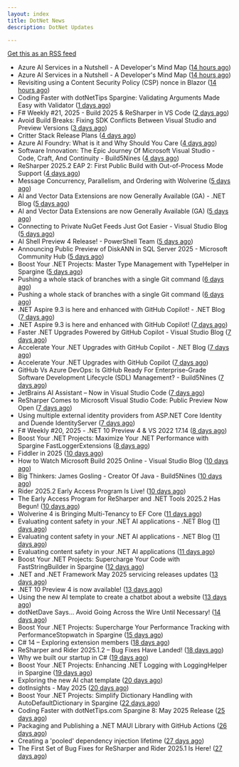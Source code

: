 ```yaml
---
layout: index
title: DotNet News
description: DotNet Updates

---
```


[Get this as an RSS feed](/dotnet.rss)

<!-- news_marker starts -->
- Azure AI Services in a Nutshell - A Developer's Mind Map ([14 hours ago](https://dotnetkicks.com/r/721134?url=https://dailydotnettips.com/azure-ai-services-in-a-nutshell-a-developers-mind-map/))
- Azure AI Services in a Nutshell - A Developer's Mind Map ([14 hours ago](https://dotnetkicks.com/r/721130?url=https://dailydotnettips.com/azure-ai-services-in-a-nutshell-a-developers-mind-map/))
- Revisiting using a Content Security Policy (CSP) nonce in Blazor ([14 hours ago](https://dotnetkicks.com/r/721107?url=https://damienbod.com/2025/05/26/revisiting-using-a-content-security-policy-csp-nonce-in-blazor/))
- Coding Faster with dotNetTips Spargine: Validating Arguments Made Easy with Validator ([1 days ago](https://dotnettips.wordpress.com/2025/05/25/coding-faster-with-dotnettips-spargine-validating-arguments-made-easy-with-validator/))
- F# Weekly #21, 2025 - Build 2025 &amp; ReSharper in VS Code ([2 days ago](https://dotnetkicks.com/r/721063?url=https://sergeytihon.com/2025/05/24/f-weekly-21-2025-build-2025-resharper-in-vs-code/))
- Avoid Build Breaks: Fixing SDK Conflicts Between Visual Studio and Preview Versions ([3 days ago](https://dotnettips.wordpress.com/2025/05/23/avoid-build-breaks-fixing-sdk-conflicts-between-visual-studio-and-preview-versions/))
- Critter Stack Release Plans ([4 days ago](https://dotnetkicks.com/r/720986?url=https://jeremydmiller.com/2025/05/22/critter-stack-release-plans/))
- Azure AI Foundry: What is it and Why Should You Care ([4 days ago](https://dotnetkicks.com/r/720812?url=https://www.mobilize.net/blog/azure-ai-foundry-what-is-it-and-why-should-you-care?utm_source=DNK-720812&utm_medium=DNK-720812&utm_content=DNK-720812&utm_campaign=DNK-720812))
- Software Innovation: The Epic Journey Of Microsoft Visual Studio - Code, Craft, And Continuity  -  Build5Nines ([4 days ago](https://dotnetkicks.com/r/720896?url=https://build5nines.com/software-innovation-the-epic-journey-of-microsoft-visual-studio-code-craft-and-continuity/))
- ReSharper 2025.2 EAP 2: First Public Build with Out-of-Process Mode Support ([4 days ago](https://blog.jetbrains.com/dotnet/2025/05/22/resharper-2025-2-eap-2-oop-mode/))
- Message Concurrency, Parallelism, and Ordering with Wolverine ([5 days ago](https://dotnetkicks.com/r/720795?url=https://jeremydmiller.com/2025/05/21/message-concurrency-parallelism-and-ordering-with-wolverine/))
- AI and Vector Data Extensions are now Generally Available (GA) - .NET Blog ([5 days ago](https://dotnetkicks.com/r/720759?url=https://devblogs.microsoft.com/dotnet/ai-vector-data-dotnet-extensions-ga/))
- AI and Vector Data Extensions are now Generally Available (GA) ([5 days ago](https://devblogs.microsoft.com/dotnet/ai-vector-data-dotnet-extensions-ga/))
- Connecting to Private NuGet Feeds Just Got Easier - Visual Studio Blog ([5 days ago](https://dotnetkicks.com/r/720743?url=https://devblogs.microsoft.com/visualstudio/connecting-to-private-nuget-feeds-just-got-easier/))
- AI Shell Preview 4 Release! - PowerShell Team ([5 days ago](https://dotnetkicks.com/r/720721?url=https://devblogs.microsoft.com/powershell/preview-4-ai-shell/))
- Announcing Public Preview of DiskANN in SQL Server 2025  -  Microsoft Community Hub ([5 days ago](https://dotnetkicks.com/r/720709?url=https://techcommunity.microsoft.com/blog/sqlserver/announcing-public-preview-of-diskann-in-sql-server-2025/4414683))
- Boost Your .NET Projects: Master Type Management with TypeHelper in Spargine ([5 days ago](https://dotnettips.wordpress.com/2025/05/21/boost-your-net-projects-master-type-management-with-typehelper-in-spargine/))
- Pushing a whole stack of branches with a single Git command ([6 days ago](https://dotnetkicks.com/r/720595?url=https://andrewlock.net/pushing-a-whole-stack-of-branches-with-a-single-git-command/))
- Pushing a whole stack of branches with a single Git command ([6 days ago](https://andrewlock.net/pushing-a-whole-stack-of-branches-with-a-single-git-command/))
- .NET Aspire 9.3 is here and enhanced with GitHub Copilot! - .NET Blog ([7 days ago](https://dotnetkicks.com/r/720470?url=https://devblogs.microsoft.com/dotnet/introducing-dotnet-aspire-93/))
- .NET Aspire 9.3 is here and enhanced with GitHub Copilot! ([7 days ago](https://devblogs.microsoft.com/dotnet/introducing-dotnet-aspire-93/))
- Faster .NET Upgrades Powered by GitHub Copilot - Visual Studio Blog ([7 days ago](https://dotnetkicks.com/r/720443?url=https://devblogs.microsoft.com/visualstudio/faster-net-upgrades-powered-by-github-copilot/))
- Accelerate Your .NET Upgrades with GitHub Copilot - .NET Blog ([7 days ago](https://dotnetkicks.com/r/720428?url=https://devblogs.microsoft.com/dotnet/github-copilot-upgrade-dotnet/))
- Accelerate Your .NET Upgrades with GitHub Copilot ([7 days ago](https://devblogs.microsoft.com/dotnet/github-copilot-upgrade-dotnet/))
- GitHub Vs Azure DevOps: Is GitHub Ready For Enterprise-Grade Software Development Lifecycle (SDL) Management?  -  Build5Nines ([7 days ago](https://dotnetkicks.com/r/720381?url=https://build5nines.com/github-vs-azure-devops-is-github-ready-for-enterprise-grade-software-development-lifecycle-sdl-management/))
- JetBrains AI Assistant – Now in Visual Studio Code ([7 days ago](https://blog.jetbrains.com/ai/2025/05/jetbrains-ai-assistant-now-in-visual-studio-code/))
- ReSharper Comes to Microsoft Visual Studio Code: Public Preview Now Open ([7 days ago](https://blog.jetbrains.com/dotnet/2025/05/19/resharper-comes-to-microsoft-visual-studio-code/))
- Using multiple external identity providers from ASP.NET Core Identity and Duende IdentityServer ([7 days ago](https://dotnetkicks.com/r/720373?url=https://damienbod.com/2025/05/19/using-multiple-external-identity-providers-from-asp-net-core-identity-and-duende-identityserver/))
- F# Weekly #20, 2025 - .NET 10 Preview 4 &amp; VS 2022 17.14 ([8 days ago](https://dotnetkicks.com/r/720302?url=https://sergeytihon.com/2025/05/17/f-weekly-20-2025-net-10-preview-4-vs-2022-17-14/))
- Boost Your .NET Projects: Maximize Your .NET Performance with Spargine FastLoggerExtensions ([8 days ago](https://dotnettips.wordpress.com/2025/05/18/boost-your-net-projects-maximize-your-net-performance-with-spargine-fastloggerextensions/))
- Fiddler in 2025 ([10 days ago](https://dotnetkicks.com/r/720271?url=https://textslashplain.com/2025/05/16/fiddler-in-2025/))
- How to Watch Microsoft Build 2025 Online - Visual Studio Blog ([10 days ago](https://dotnetkicks.com/r/720228?url=https://devblogs.microsoft.com/visualstudio/how-to-watch-microsoft-build-2025-online/))
- Big Thinkers: James Gosling - Creator Of Java  -  Build5Nines ([10 days ago](https://dotnetkicks.com/r/720174?url=https://build5nines.com/big-thinkers-james-gosling-creator-of-java/))
- Rider 2025.2 Early Access Program Is Live! ([10 days ago](https://blog.jetbrains.com/dotnet/2025/05/16/rider-2025-2-eap-1/))
- The Early Access Program for ReSharper and .NET Tools 2025.2 Has Begun! ([10 days ago](https://blog.jetbrains.com/dotnet/2025/05/16/resharper-2025-2-eap-1/))
- Wolverine 4 is Bringing Multi-Tenancy to EF Core ([11 days ago](https://dotnetkicks.com/r/720147?url=https://jeremydmiller.com/2025/05/15/wolverine-4-is-bringing-multi-tenancy-to-ef-core/))
- Evaluating content safety in your .NET AI applications - .NET Blog ([11 days ago](https://dotnetkicks.com/r/720127?url=https://devblogs.microsoft.com/dotnet/evaluating-ai-content-safety/))
- Evaluating content safety in your .NET AI applications - .NET Blog ([11 days ago](https://dotnetkicks.com/r/720117?url=https://devblogs.microsoft.com/dotnet/evaluating-ai-content-safety/))
- Evaluating content safety in your .NET AI applications ([11 days ago](https://devblogs.microsoft.com/dotnet/evaluating-ai-content-safety/))
- Boost Your .NET Projects: Supercharge Your Code with FastStringBuilder in Spargine ([12 days ago](https://dotnettips.wordpress.com/2025/05/14/boost-your-net-projects-supercharge-your-code-with-faststringbuilder-in-spargine/))
- .NET and .NET Framework May 2025 servicing releases updates ([13 days ago](https://devblogs.microsoft.com/dotnet/dotnet-and-dotnet-framework-may-2025-servicing-updates/))
- .NET 10 Preview 4 is now available! ([13 days ago](https://devblogs.microsoft.com/dotnet/dotnet-10-preview-4/))
- Using the new AI template to create a chatbot about a website ([13 days ago](https://andrewlock.net/using-the-new-ai-template-to-create-a-chatbot-about-a-website/))
- dotNetDave Says… Avoid Going Across the Wire Until Necessary! ([14 days ago](https://dotnettips.wordpress.com/2025/05/12/dotnetdave-says-avoid-going-across-the-wire-until-necessary/))
- Boost Your .NET Projects: Supercharge Your Performance Tracking with PerformanceStopwatch in Spargine ([15 days ago](https://dotnettips.wordpress.com/2025/05/11/boost-your-net-projects-supercharge-your-performance-tracking-with-performancestopwatch/))
- C# 14 – Exploring extension members ([18 days ago](https://devblogs.microsoft.com/dotnet/csharp-exploring-extension-members/))
- ReSharper and Rider 2025.1.2 – Bug Fixes Have Landed! ([18 days ago](https://blog.jetbrains.com/dotnet/2025/05/08/resharper-rider-2025-1-2-bug-fix/))
- Why we built our startup in C# ([19 days ago](https://devblogs.microsoft.com/dotnet/why-we-built-our-startup-in-csharp/))
- Boost Your .NET Projects: Enhancing .NET Logging with LoggingHelper in Spargine ([19 days ago](https://dotnettips.wordpress.com/2025/05/07/boost-your-net-projects-enhancing-net-logging-with-logginghelper-in-spargine/))
- Exploring the new AI chat template ([20 days ago](https://andrewlock.net/exploring-the-new-ai-chat-template/))
- dotInsights  -  May 2025 ([20 days ago](https://blog.jetbrains.com/dotnet/2025/05/06/dotinsights-may-2025/))
- Boost Your .NET Projects: Simplify Dictionary Handling with AutoDefaultDictionary in Spargine ([22 days ago](https://dotnettips.wordpress.com/2025/05/04/boost-your-net-projects-simplify-dictionary-handling-with-autodefaultdictionary-in-spargine/))
- Coding Faster with dotNetTips.com Spargine 8: May 2025 Release ([25 days ago](https://dotnettips.wordpress.com/2025/05/01/coding-faster-with-dotnettips-com-spargine-8-may-2025-release/))
- Packaging and Publishing a .NET MAUI Library with GitHub Actions ([26 days ago](https://devblogs.microsoft.com/dotnet/dotnet-maui-libraries-github-actions/))
- Creating a 'pooled' dependency injection lifetime ([27 days ago](https://andrewlock.net/creating-a-pooled-dependency-injection-lifetime/))
- The First Set of Bug Fixes for ReSharper and Rider 2025.1 Is Here! ([27 days ago](https://blog.jetbrains.com/dotnet/2025/04/29/2025-1-1-hot-fix/))

<!-- news_marker ends -->